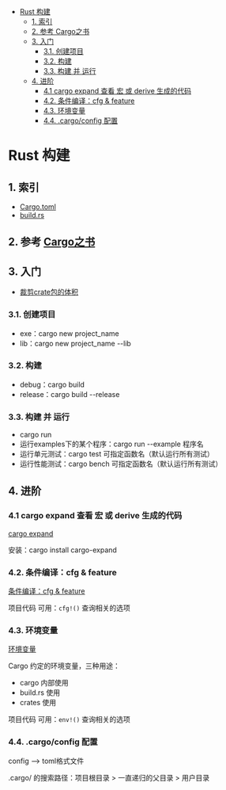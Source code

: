 - [Rust 构建](#rust-构建)
  - [1. 索引](#1-索引)
  - [2. 参考 Cargo之书](#2-参考-cargo之书)
  - [3. 入门](#3-入门)
    - [3.1. 创建项目](#31-创建项目)
    - [3.2. 构建](#32-构建)
    - [3.3. 构建 并 运行](#33-构建-并-运行)
  - [4. 进阶](#4-进阶)
    - [4.1 cargo expand 查看 宏 或 derive 生成的代码](#41-cargo-expand-查看-宏-或-derive-生成的代码)
    - [4.2. 条件编译：cfg & feature](#42-条件编译cfg--feature)
    - [4.3. 环境变量](#43-环境变量)
    - [4.4. .cargo/config 配置](#44-cargoconfig-配置)

# Rust 构建

## 1. 索引

+ [Cargo.toml](./01_cargo_toml.md)
+ [build.rs](./02_build_script.md)

## 2. 参考 [Cargo之书](https://doc.rust-lang.org/cargo/)

## 3. 入门

* [裁剪crate包的体积](https://www.aloxaf.com/2018/09/reduce_rust_size/)

### 3.1. 创建项目

+ exe：cargo new project_name
+ lib：cargo new project_name --lib

### 3.2. 构建

+ debug：cargo build
+ release：cargo build --release

### 3.3. 构建 并 运行

+ cargo run
+ 运行examples下的某个程序：cargo run --example 程序名
+ 运行单元测试：cargo test 可指定函数名（默认运行所有测试）
+ 运行性能测试：cargo bench 可指定函数名（默认运行所有测试）

## 4. 进阶

### 4.1 cargo expand 查看 宏 或 derive 生成的代码

[cargo expand](https://github.com/dtolnay/cargo-expand) 

安装：cargo install cargo-expand

### 4.2. 条件编译：cfg & feature

[条件编译：cfg & feature](https://doc.rust-lang.org/cargo/reference/config.html)

项目代码 可用：`cfg!()` 查询相关的选项

### 4.3. 环境变量

[环境变量](https://doc.rust-lang.org/cargo/reference/environment-variables.html)

Cargo 约定的环境变量，三种用途：

* cargo 内部使用
* build.rs 使用
* crates 使用

项目代码 可用：`env!()` 查询相关的选项

### 4.4. .cargo/config 配置

config --> toml格式文件

.cargo/ 的搜索路径：项目根目录 > 一直递归的父目录 > 用户目录